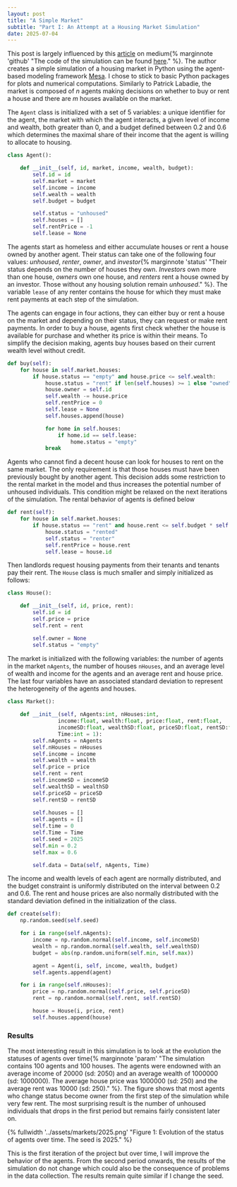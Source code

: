 ```yaml
---
layout: post
title: "A Simple Market"
subtitle: "Part I: An Attempt at a Housing Market Simulation"
date: 2025-07-04
---
```


This post is largely influenced by this [article](https://medium.com/@ptlabadie/agent-based-models-in-python-simulating-a-housing-market-94a30be84924) on medium{% marginnote 'github' "The code of the simulation can be found [here](https://github.com/andreghl/houses)." %}. The author creates a simple simulation of a housing market in Python using the agent-based modeling framework [Mesa](https://mesa.readthedocs.io/latest/). I chose to stick to basic Python packages for plots and numerical computations. Similarly to Patrick Labadie, the market is composed of $n$ agents making decisions on whether to buy or rent a house and there are $m$ houses available on the market.

The ```Agent``` class is initialized with a set of $5$ variables: a unique identifier for the agent, the market with which the agent interacts, a given level of income and wealth, both greater than $0$, and a budget defined between $0.2$ and $0.6$ which determines the maximal share of their income that the agent is willing to allocate to housing.

```py
class Agent():

    def __init__(self, id, market, income, wealth, budget):
        self.id = id
        self.market = market
        self.income = income
        self.wealth = wealth
        self.budget = budget

        self.status = "unhoused"
        self.houses = []
        self.rentPrice = -1
        self.lease = None
```

The agents start as homeless and either accumulate houses or rent a house owned by another agent. Their status can take one of the following four values: *unhoused*, *renter*, *owner*, and *investor*{% marginnote 'status' "Their status depends on the number of houses they own. *Investors* own more than one house, *owners* own one house, and *renters* rent a house owned by an investor. Those without any housing solution remain *unhoused*." %}. The variable ```lease``` of any renter contains the house for which they must make rent payments at each step of the simulation. 

The agents can engage in four actions, they can either buy or rent a house on the market and depending on their status, they can request or make rent payments. In order to buy a house, agents first check whether the house is available for purchase and whether its price is within their means. To simplify the decision making, agents buy houses based on their current wealth level without credit.

```py
def buy(self):
    for house in self.market.houses:
        if house.status == "empty" and house.price <= self.wealth:
            house.status = "rent" if len(self.houses) >= 1 else "owned"
            house.owner = self.id
            self.wealth -= house.price
            self.rentPrice = 0
            self.lease = None
            self.houses.append(house)

            for home in self.houses:
                if home.id == self.lease:
                    home.status = "empty"
            break
```

Agents who cannot find a decent house can look for houses to rent on the same market. The only requirement is that those houses must have been previously bought by another agent. This decision adds some restriction to the rental market in the model and thus increases the potential number of unhoused individuals. This condition might be relaxed on the next iterations of the simulation. The rental behavior of agents is defined below

```py
def rent(self):
    for house in self.market.houses:
        if house.status == "rent" and house.rent <= self.budget * self.income and len(self.houses) == 0:
            house.status = "rented"
            self.status = "renter"
            self.rentPrice = house.rent
            self.lease = house.id
```

Then landlords request housing payments from their tenants and tenants pay their rent. The ```House``` class is much smaller and simply initialized as follows:


```py
class House():

    def __init__(self, id, price, rent):
        self.id = id
        self.price = price
        self.rent = rent

        self.owner = None
        self.status = "empty"
```

The market is initialized with the following variables: the number of agents in the market ```nAgents```, the number of houses ```nHouses```, and an average level of wealth and income for the agents and an average rent and house price. The last four variables have an associated standard deviation to represent the heterogeneity of the agents and houses.

```py
class Market():
    
    def __init__(self, nAgents:int, nHouses:int, 
                income:float, wealth:float, price:float, rent:float, 
                incomeSD:float, wealthSD:float, priceSD:float, rentSD:float, 
                Time:int = 1):
        self.nAgents = nAgents
        self.nHouses = nHouses
        self.income = income
        self.wealth = wealth
        self.price = price
        self.rent = rent
        self.incomeSD = incomeSD
        self.wealthSD = wealthSD
        self.priceSD = priceSD
        self.rentSD = rentSD
        
        self.houses = []
        self.agents = []
        self.time = 0
        self.Time = Time
        self.seed = 2025
        self.min = 0.2
        self.max = 0.6

        self.data = Data(self, nAgents, Time)
```

The income and wealth levels of each agent are normally distributed, and the budget constraint is uniformly distributed on the interval between $0.2$ and $0.6$. The rent and house prices are also normally distributed with the standard deviation defined in the initialization of the class.

```py
def create(self):
    np.random.seed(self.seed)

    for i in range(self.nAgents):
        income = np.random.normal(self.income, self.incomeSD)
        wealth = np.random.normal(self.wealth, self.wealthSD)
        budget = abs(np.random.uniform(self.min, self.max))

        agent = Agent(i, self, income, wealth, budget)
        self.agents.append(agent)

    for i in range(self.nHouses):
        price = np.random.normal(self.price, self.priceSD)
        rent = np.random.normal(self.rent, self.rentSD)

        house = House(i, price, rent)
        self.houses.append(house)
```

### Results

The most interesting result in this simulation is to look at the evolution the statuses of agents over time{% marginnote 'param' "The simulation contains $100$ agents and $100$ houses. The agents were endowned with an average income of $20000$ (sd: $2050$) and an average wealth of $1000000$ (sd: $1000000$). The average house price was $1000000$ (sd: $250$) and the average rent was $10000$ (sd: $250$)." %}. The figure shows that most agents who change status become owner from the first step of the simulation while very few rent. The most surprising result is the number of unhoused individuals that drops in the first period but remains fairly consistent later on.

{% fullwidth '../assets/markets/2025.png' "Figure $1$: Evolution of the status of agents over time. The seed is $2025$." %}

This is the first iteration of the project but over time, I will improve the behavior of the agents. From the second period onwards, the results of the simulation do not change which could also be the consequence of problems in the data collection. The results remain quite similar if I change the seed.